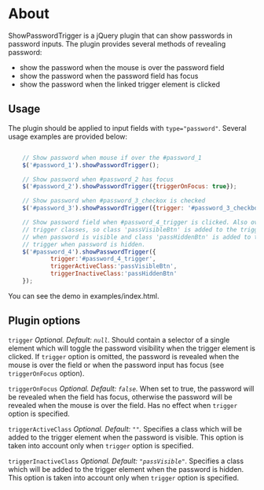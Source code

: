 About
=====

ShowPasswordTrigger is a jQuery plugin that can show passwords in password inputs.
The plugin provides several methods of revealing password:

* show the password when the mouse is over the password field
* show the password when the password field has focus
* show the password when the linked trigger element is clicked


Usage
-----

The plugin should be applied to input fields with `type="password"`. Several usage examples are provided below:

```js

    // Show password when mouse if over the #password_1
    $('#password_1').showPasswordTrigger();

    // Show password when #password_2 has focus
    $('#password_2').showPasswordTrigger({triggerOnFocus: true});

    // Show password when #password_3_checkox is checked
    $('#password_3').showPasswordTrigger({trigger: '#password_3_checkbox'})

    // Show password field when #password_4_trigger is clicked. Also override
    // trigger classes, so class 'passVisibleBtn' is added to the trigger
    // when password is visible and class 'passHiddenBtn' is added to the
    // trigger when password is hidden.
    $('#password_4').showPasswordTrigger({
            trigger:'#password_4_trigger',
            triggerActiveClass:'passVisibleBtn',
            triggerInactiveClass:'passHiddenBtn'
    });
```

You can see the demo in examples/index.html.


Plugin options
--------------

`trigger`
*Optional. Default: `null`.*
Should contain a selector of a single element which will toggle the password
visibility when the trigger element is clicked. If `trigger` option is omitted,
the password is revealed when the mouse is over the field or when the password
input has focus (see `triggerOnFocus` option).


`triggerOnFocus`
*Optional. Default: `false`.*
When set to true, the password will be revealed when the field has focus, otherwise
the password will be revealed when the mouse is over the field. Has no effect when
`trigger` option is specified.


`triggerActiveClass`
*Optional. Default: `""`.*
Specifies a class which will be added to the trigger element when the password
is visible. This option is taken into account only when `trigger` option is
specified.


`triggerInactiveClass`
*Optional. Default: `"passVisible"`.*
Specifies a class which will be added to the trigger element when the password
is hidden. This option is taken into account only when `trigger` option is
specified.